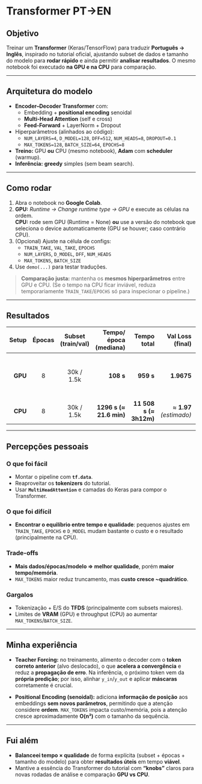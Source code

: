 # Transformer PT→EN

## Objetivo
Treinar um **Transformer** (Keras/TensorFlow) para traduzir **Português → Inglês**, inspirado no tutorial oficial, ajustando subset de dados e tamanho do modelo para **rodar rápido** e ainda permitir **analisar resultados**. O mesmo notebook foi executado **na GPU e na CPU** para comparação.

---

## Arquitetura do modelo
- **Encoder–Decoder Transformer** com:
  - Embedding + **positional encoding** senoidal
  - **Multi-Head Attention** (self e cross)
  - **Feed-Forward** + LayerNorm + Dropout
- Hiperparâmetros (alinhados ao código):
  - `NUM_LAYERS=4`, `D_MODEL=128`, `DFF=512`, `NUM_HEADS=8`, `DROPOUT=0.1`
  - `MAX_TOKENS=128`, `BATCH_SIZE=64`, `EPOCHS=8`
- **Treino:** GPU **ou** CPU (mesmo notebook), **Adam** com **scheduler** (warmup).  
- **Inferência:** **greedy** simples (sem beam search).

---

## Como rodar
1. Abra o notebook no **Google Colab**.
2. **GPU:** *Runtime → Change runtime type → GPU* e execute as células na ordem.  
   **CPU:** rode sem GPU (Runtime = None) **ou** use a versão do notebook que seleciona o device automaticamente (GPU se houver; caso contrário CPU).
3. (Opcional) Ajuste na célula de configs:
   - `TRAIN_TAKE`, `VAL_TAKE`, `EPOCHS`
   - `NUM_LAYERS`, `D_MODEL`, `DFF`, `NUM_HEADS`
   - `MAX_TOKENS`, `BATCH_SIZE`
4. Use `demo(...)` para testar traduções.

> **Comparação justa:** mantenha os **mesmos hiperparâmetros** entre GPU e CPU. (Se o tempo na CPU ficar inviável, reduza temporariamente `TRAIN_TAKE`/`EPOCHS` só para inspecionar o pipeline.)

---

## Resultados

| Setup | Épocas | Subset (train/val) | Tempo/época (mediana) | Tempo total | Val Loss (final) | Observações |
|------:|:------:|:-------------------:|----------------------:|------------:|-----------------:|-------------|
| **GPU** | 8 | 30k / 1.5k | **108 s** | **959 s** | **1.9675** | `val_masked_accuracy ≈ 0.5104`; melhor *val_loss* 1.9675 (época 8); ~230 ms/step (~469 steps/época). |
| **CPU** | 8 | 30k / 1.5k | **1296 s (≈ 21.6 min)** | **11 508 s (≈ 3h12m)** | ≈ **1.97** *(estimado)* | Estimativa **12×** a GPU; ~**2.76 s/step**; ~**469 steps/época**. |

---

## Percepções pessoais

### O que foi fácil
- Montar o pipeline com **`tf.data`**.
- Reaproveitar os **tokenizers** do tutorial.
- Usar **`MultiHeadAttention`** e camadas do Keras para compor o Transformer.

### O que foi difícil
- **Encontrar o equilíbrio entre tempo e qualidade**: pequenos ajustes em `TRAIN_TAKE`, `EPOCHS` e `D_MODEL` mudam bastante o custo e o resultado (principalmente na CPU).

### Trade-offs
- **Mais dados/épocas/modelo ⇒ melhor qualidade**, porém **maior tempo/memória**.
- `MAX_TOKENS` maior reduz truncamento, mas **custo cresce ~quadrático**.

### Gargalos
- Tokenização + E/S do **TFDS** (principalmente com subsets maiores).
- Limites de **VRAM** (GPU) e throughput (CPU) ao aumentar `MAX_TOKENS`/`BATCH_SIZE`.

---

## Minha experiência

- **Teacher Forcing:** no treinamento, alimento o decoder com o **token correto anterior** (alvo deslocado), o que **acelera a convergência** e reduz a **propagação de erro**. Na inferência, o próximo token vem da **própria predição**; por isso, alinhar `y_in`/`y_out` e aplicar **máscaras** corretamente é crucial.

- **Positional Encoding (senoidal):** adiciona **informação de posição** aos embeddings **sem novos parâmetros**, permitindo que a atenção considere **ordem**. `MAX_TOKENS` impacta custo/memória, pois a atenção cresce aproximadamente **O(n²)** com o tamanho da sequência.

---

## Fui além
- **Balanceei tempo × qualidade** de forma explícita (subset + épocas + tamanho do modelo) para obter **resultados úteis** em tempo **viável**.
- Mantive a essência do Transformer do tutorial com **“knobs”** claros para novas rodadas de análise e comparação **GPU vs CPU**.
